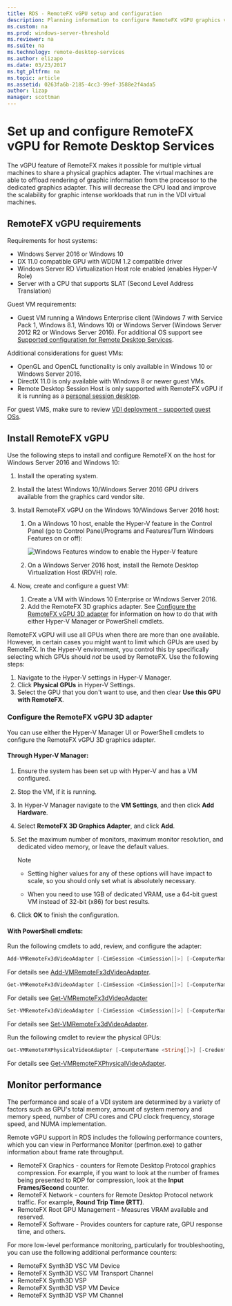 ```yaml
---
title: RDS - RemoteFX vGPU setup and configuration
description: Planning information to configure RemoteFX vGPU graphics virtualization.
ms.custom: na
ms.prod: windows-server-threshold
ms.reviewer: na
ms.suite: na
ms.technology: remote-desktop-services
ms.author: elizapo
ms.date: 03/23/2017  
ms.tgt_pltfrm: na
ms.topic: article
ms.assetid: 0263fa6b-2185-4cc3-99ef-3588e2f4ada5
author: lizap
manager: scottman
---
```

# Set up and configure RemoteFX vGPU for Remote Desktop Services


The vGPU feature of RemoteFX makes it possible for multiple virtual machines to share a physical graphics adapter. The virtual machines are able to offload rendering of graphic information from the processor to the dedicated graphics adapter. This will decrease the CPU load and improve the scalability for graphic intense workloads that run in the VDI virtual machines. 

## RemoteFX vGPU requirements

Requirements for host systems: 

- Windows Server 2016 or Windows 10
- DX 11.0 compatible GPU with WDDM 1.2 compatible driver 
- Windows Server RD Virtualization Host role enabled (enables Hyper-V Role) 
- Server with a CPU that supports SLAT (Second Level Address Translation) 

Guest VM requirements:

- Guest VM running a Windows Enterprise client (Windows 7 with Service Pack 1, Windows 8.1, Windows 10) or Windows Server (Windows Server 2012 R2 or Windows Server 2016). For additional OS support see [Supported configuration for Remote Desktop Services](rds-supported-config.md).

Additional considerations for guest VMs:

- OpenGL and OpenCL functionality is only available in Windows 10 or Windows Server 2016.  
- DirectX 11.0 is only available with Windows 8 or newer guest VMs. 
- Remote Desktop Session Host is only supported with RemoteFX vGPU if it is running as a [personal session desktop](rds-personal-session-desktops.md).

For guest VMS, make sure to review [VDI deployment - supported guest OSs](rds-supported-config.md#vdi-deployment--supported-guest-oss).

## Install RemoteFX vGPU

Use the following steps to install and configure RemoteFX on the host for Windows Server 2016 and Windows 10:

1. Install the operating system.
2. Install the latest Windows 10/Windows Server 2016 GPU drivers available from the graphics card vendor site.
3. Install RemoteFX vGPU on the Windows 10/Windows Server 2016 host:
   1. On a Windows 10 host, enable the Hyper-V feature in the Control Panel (go to Control Panel/Programs and Features/Turn Windows Features on or off):

      ![Windows Features window to enable the Hyper-V feature](media/rds-hyperv-settings.png)

   2. On a Windows Server 2016 host, install the Remote Desktop Virtualization Host (RDVH) role.
   

4. Now, create and configure a guest VM:
   1. Create a VM with Windows 10 Enterprise or Windows Server 2016.
   2. Add the RemoteFX 3D graphics adapter. See [Configure the RemoteFX vGPU 3D adapter](#configure-the-remotefx-vgpu-3d-adapter) for information on how to do that with either Hyper-V Manager or PowerShell cmdlets. 

RemoteFX vGPU will use all GPUs when there are more than one available. However, in certain cases you might want to limit which GPUs are used by RemoteFX. In the Hyper-V environment, you control this by specifically selecting which GPUs should *not* be used by RemoteFX. Use the following steps: 

   1. Navigate to the Hyper-V settings in Hyper-V Manager.
   2. Click **Physical GPUs** in Hyper-V Settings.
   3. Select the GPU that you don't want to use, and then clear **Use this GPU with RemoteFX**.


### Configure the RemoteFX vGPU 3D adapter
You can use either the Hyper-V Manager UI or PowerShell cmdlets to configure the RemoteFX vGPU 3D graphics adapter. 

#### Through Hyper-V Manager:

1. Ensure the system has been set up with Hyper-V and has a VM configured.  
2. Stop the VM, if it is running. 
3. In Hyper-V Manager navigate to the **VM Settings**, and then click **Add Hardware**.
4. Select **RemoteFX 3D Graphics Adapter**, and click **Add**. 
5. Set the maximum number of monitors, maximum monitor resolution, and dedicated video memory, or leave the default values.

   > [!NOTE]
   > - Setting higher values for any of these options will have impact to scale, so you should only set what is absolutely necessary.
   >
   > - When you need to use 1GB of dedicated VRAM, use a 64-bit guest VM instead of 32-bit (x86) for best results.
6. Click **OK** to finish the configuration.

#### With PowerShell cmdlets:

Run the following cmdlets to add, review, and configure the adapter: 

```powershell
Add-VMRemoteFx3dVideoAdapter [-CimSession <CimSession[]>] [-ComputerName <String[]>] [-Credential <PSCredential[]>] [-VMName] <String[]> [-Passthru] [-WhatIf] [-Confirm] [<CommonParameters>]
```

For details see [Add-VMRemoteFx3dVideoAdapter](https://technet.microsoft.com/itpro/powershell/windows/hyper-v/add-vmremotefx3dvideoadapter).

```powershell
Get-VMRemoteFx3dVideoAdapter [-CimSession <CimSession[]>] [-ComputerName <String[]>]  [-Credential <PSCredential[]>] [-VMName] <String[]> [<CommonParameters>]
```

For details see [Get-VMRemoteFx3dVideoAdapter](https://technet.microsoft.com/itpro/powershell/windows/hyper-v/get-vmremotefx3dvideoadapter)

```powershell
Set-VMRemoteFx3dVideoAdapter [-CimSession <CimSession[]>] [-ComputerName <String[]>] [-Credential <PSCredential[]>] [-VMName] <String[]> [[-MonitorCount] <Byte>] [[-MaximumResolution] <String>] [[-VRAMSizeBytes] <UInt64>] [-Passthru] [-WhatIf] [-Confirm] [<CommonParameters>]
```

For details see [Set-VMRemoteFx3dVideoAdapter](https://technet.microsoft.com/itpro/powershell/windows/hyper-v/set-vmremotefx3dvideoadapter).

Run the following cmdlet to review the physical GPUs:

```powershell
Get-VMRemoteFXPhysicalVideoAdapter [-ComputerName <String[]>] [-Credential <PSCredential[]>] [[-Name] <String[]>] [<CommonParameters>]  
```

For details see [Get-VMRemoteFXPhysicalVideoAdapter](https://technet.microsoft.com/itpro/powershell/windows/hyper-v/get-vmremotefxphysicalvideoadapter).

## Monitor performance

The performance and scale of a VDI system are determined by a variety of factors such as GPU's total memory, amount of system memory and memory speed, number of CPU cores and CPU clock frequency, storage speed, and NUMA implementation.

Remote vGPU support in RDS includes the following performance counters, which you can view in Performance Monitor (perfmon.exe) to gather information about frame rate throughput.

- RemoteFX Graphics - counters for Remote Desktop Protocol graphics compression. For example, if you want to look at the number of frames being presented to RDP for compression, look at the **Input Frames/Second** counter.
- RemoteFX Network - counters for Remote Desktop Protocol network traffic. For example, **Round Trip Time (RTT)**.
- RemoteFX Root GPU Management - Measures VRAM available and reserved.
- RemoteFX Software - Provides counters for capture rate, GPU response time, and others.

For more low-level performance monitoring, particularly for troubleshooting, you can use the following additional performance counters:

- RemoteFX Synth3D VSC VM Device 
- RemoteFX Synth3D VSC VM Transport Channel 
- RemoteFX Synth3D VSP 
- RemoteFX Synth3D VSP VM Device 
- RemoteFX Synth3D VSP VM Channel
